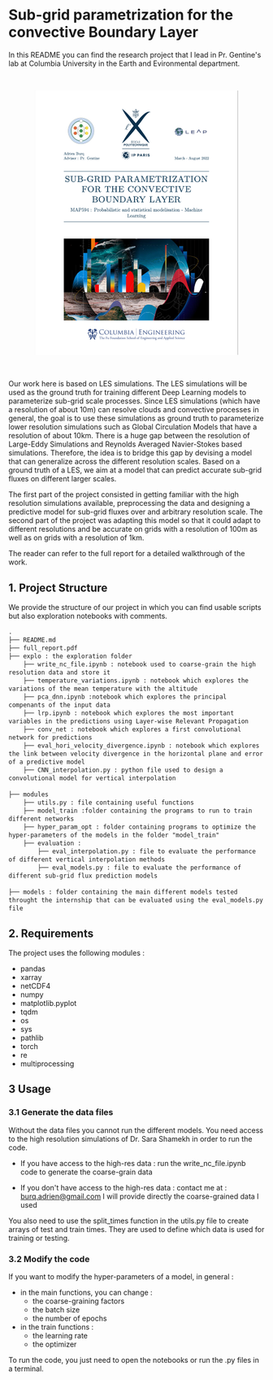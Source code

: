 # **Sub-grid parametrization for the convective Boundary Layer**

In this README you can find the research project that I lead in Pr. Gentine's lab at Columbia University in the Earth and Evironmental department.

<br />
<p align="center">
  <img src="1st_page.png"
    width="400" 
    height=auto>
</p>
 <br />

Our work here is based on LES simulations. The LES simulations will be used as the ground truth for training different Deep Learning models to parameterize sub-grid scale processes. Since LES simulations (which have a resolution of about 10m) can resolve clouds and convective processes in general, the goal is to use these simulations as ground truth to parameterize lower resolution simulations such as Global Circulation Models that have a resolution of about 10km. There is a huge gap between the resolution of Large-Eddy Simulations and Reynolds Averaged Navier-Stokes based simulations. Therefore, the idea is to bridge this gap by devising a model that can generalize across the different resolution scales. Based on a ground truth of a LES, we aim at a model that can predict accurate sub-grid fluxes on different larger scales.

The first part of the project consisted in getting familiar with the high resolution simulations available, preprocessing the data and designing a predictive model for sub-grid fluxes over and arbitrary resolution scale. The second part of the project was adapting this model so that it could adapt to different resolutions and be accurate on grids with a resolution of 100m as well as on grids with a resolution of 1km.

The reader can refer to the full report for a detailed walkthrough of the work.


## **1. Project Structure**

We provide the structure of our project in which you can find usable scripts but also exploration notebooks with comments.

```
.
├── README.md
├── full_report.pdf
├── explo : the exploration folder
    ├── write_nc_file.ipynb : notebook used to coarse-grain the high resolution data and store it
    ├── temperature_variations.ipynb : notebook which explores the variations of the mean temperature with the altitude
    ├── pca_dnn.ipynb :notebook which explores the principal compenants of the input data
    ├── lrp.ipynb : notebook which explores the most important variables in the predictions using Layer-wise Relevant Propagation
    ├── conv_net : notebook which explores a first convolutional network for predictions
    ├── eval_hori_velocity_divergence.ipynb : notebook which explores the link between velocity divergence in the horizontal plane and error of a predictive model
    ├── CNN_interpolation.py : python file used to design a convolutional model for vertical interpolation

├── modules
    ├── utils.py : file containing useful functions
    ├── model_train :folder containing the programs to run to train different networks
    ├── hyper_param_opt : folder containing programs to optimize the hyper-parameters of the models in the folder "model_train"
    ├── evaluation : 
        ├── eval_interpolation.py : file to evaluate the performance of different vertical interpolation methods
        ├── eval_models.py : file to evaluate the performance of different sub-grid flux prediction models
        
├── models : folder containing the main different models tested throught the internship that can be evaluated using the eval_models.py file

```

## **2. Requirements**
The project uses the following modules :
- pandas
- xarray
- netCDF4
- numpy
- matplotlib.pyplot
- tqdm
- os
- sys
- pathlib
- torch
- re
- multiprocessing


## **3 Usage**
### **3.1 Generate the data files**
Without the data files you cannot run the different models.
You need access to the high resolution simulations of Dr. Sara Shamekh in order to run the code.

- If you have access to the high-res data : 
run the write_nc_file.ipynb code to generate the coarse-grain data

- If you don't have access to the high-res data :
contact me at : burq.adrien@gmail.com
I will provide directly the coarse-grained data I used

You also need to use the split_times function in the utils.py file to create arrays of test and train times. They are used to define which data is used for training or testing.

### **3.2 Modify the code**
If you want to modify the hyper-parameters of a model, in general :
- in the main functions, you can change : 
    - the coarse-graining factors
    - the batch size
    - the number of epochs
- in the train functions :
    - the learning rate
    - the optimizer

To run the code, you just need to open the notebooks or run the .py files in a terminal.
